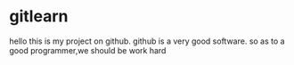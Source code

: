 # gitlearn
hello this is my project on github.
github is a very good software.
so as to a good programmer,we should be work hard
